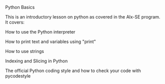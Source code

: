 Python Basics

This is an introductory lesson on python as covered in the Alx-SE program. It covers:



How to use the Python interpreter

How to print text and variables using "print"

How to use strings

Indexing and Slicing in Python

The official Python coding style and how to check your code with pycodestyle
